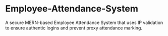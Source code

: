 # Employee-Attendance-System
A secure MERN-based Employee Attendance System that uses IP validation to ensure authentic logins and prevent proxy attendance marking.
